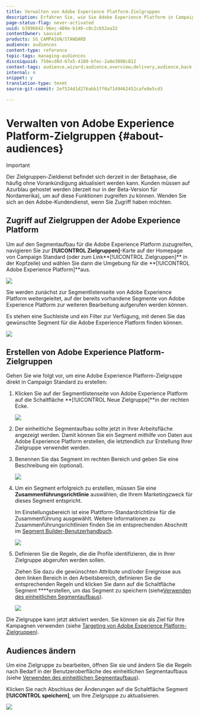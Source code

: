 ```yaml
---
title: Verwalten von Adobe Experience Platform-Zielgruppen
description: Erfahren Sie, wie Sie Adobe Experience Platform in Campaign Standard verwalten.
page-status-flag: never-activated
uuid: b3996642-96ec-489e-b146-c8c2cb52aa32
contentOwner: sauviat
products: SG_CAMPAIGN/STANDARD
audience: audiences
content-type: reference
topic-tags: managing-audiences
discoiquuid: 750ecd8d-67a5-4180-bfec-2a8e3098c812
context-tags: audience,wizard;audience,overview;delivery,audience,back
internal: n
snippet: y
translation-type: tm+mt
source-git-commit: 2ef524d1d276abb1ff0a7149462452cafe8e5cd3

---
```



# Verwalten von Adobe Experience Platform-Zielgruppen {#about-audiences}

>[!IMPORTANT]
>
>Der Zielgruppen-Zieldienst befindet sich derzeit in der Betaphase, die häufig ohne Vorankündigung aktualisiert werden kann. Kunden müssen auf Azurblau gehostet werden (derzeit nur in der Beta-Version für Nordamerika), um auf diese Funktionen zugreifen zu können. Wenden Sie sich an den Adobe-Kundendienst, wenn Sie Zugriff haben möchten.

## Zugriff auf Zielgruppen der Adobe Experience Platform

Um auf den Segmentaufbau für die Adobe Experience Platform zuzugreifen, navigieren Sie zur **[!UICONTROL Zielgruppen]**-Karte auf der Homepage von Campaign Standard (oder zum Link**[!UICONTROL  Zielgruppen]** in der Kopfzeile) und wählen Sie dann die Umgebung für die **[!UICONTROL Adobe Experience Platform]**aus.

![](assets/aep_audiences_access.png)

Sie werden zunächst zur Segmentlistenseite von Adobe Experience Platform weitergeleitet, auf der bereits vorhandene Segmente von Adobe Experience Platform zur weiteren Bearbeitung aufgerufen werden können.

Es stehen eine Suchleiste und ein Filter zur Verfügung, mit denen Sie das gewünschte Segment für die Adobe Experience Platform finden können.

![](assets/aep_audiences_list.png)

## Erstellen von Adobe Experience Platform-Zielgruppen

Gehen Sie wie folgt vor, um eine Adobe Experience Platform-Zielgruppe direkt in Campaign Standard zu erstellen:

1. Klicken Sie auf der Segmentlistenseite von Adobe Experience Platform auf die Schaltfläche **[!UICONTROL Neue Zielgruppe]**in der rechten Ecke.

   ![](assets/aep_audiences_creation_create.png)

1. Der einheitliche Segmentaufbau sollte jetzt in Ihrer Arbeitsfläche angezeigt werden. Damit können Sie ein Segment mithilfe von Daten aus Adobe Experience Platform erstellen, die letztendlich zur Erstellung Ihrer Zielgruppe verwendet werden.

1. Benennen Sie das Segment im rechten Bereich und geben Sie eine Beschreibung ein (optional).

   ![](assets/aep_audiences_creation_edit_name.png)

1. Um ein Segment erfolgreich zu erstellen, müssen Sie eine **Zusammenführungsrichtlinie** auswählen, die Ihrem Marketingzweck für dieses Segment entspricht.

   Im Einstellungsbereich ist eine Plattform-Standardrichtlinie für die Zusammenführung ausgewählt. Weitere Informationen zu Zusammenführungsrichtlinien finden Sie im entsprechenden Abschnitt im [Segment Builder-Benutzerhandbuch](https://www.adobe.io/apis/experienceplatform/home/profile-identity-segmentation/profile-identity-segmentation-services.html#!api-specification/markdown/narrative/technical_overview/segmentation/segment-builder-guide.md).

   ![](assets/aep_audiences_mergepolicy.png)

1. Definieren Sie die Regeln, die die Profile identifizieren, die in Ihrer Zielgruppe abgerufen werden sollen.

   Ziehen Sie dazu die gewünschten Attribute und/oder Ereignisse aus dem linken Bereich in den Arbeitsbereich, definieren Sie die entsprechenden Regeln und klicken Sie dann auf die Schaltfläche Segment ****erstellen, um das Segment zu speichern (siehe[Verwenden des einheitlichen Segmentaufbaus](../../audiences/using/aep-using-segment-builder.md)).

   ![](assets/aep_audiences_creation_query.png)

Die Zielgruppe kann jetzt aktiviert werden. Sie können sie als Ziel für Ihre Kampagnen verwenden (siehe [Targeting von Adobe Experience Platform-Zielgruppen](../../automating/using/aep-targeting-audiences.md)).

## Audiences ändern

Um eine Zielgruppe zu bearbeiten, öffnen Sie sie und ändern Sie die Regeln nach Bedarf in der Benutzeroberfläche des einheitlichen Segmentaufbaus (siehe [Verwenden des einheitlichen Segmentaufbaus](../../audiences/using/aep-using-segment-builder.md)).

Klicken Sie nach Abschluss der Änderungen auf die Schaltfläche Segment **[!UICONTROL speichern]**, um Ihre Zielgruppe zu aktualisieren.

![](assets/aep_audiences_editing.png)
